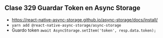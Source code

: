 ## Clase 329 Guardar Token en Async Storage

- https://react-native-async-storage.github.io/async-storage/docs/install/
- `yarn add @react-native-async-storage/async-storage`
- Guardo token `await AsyncStorage.setItem('token', resp.data.token);`
